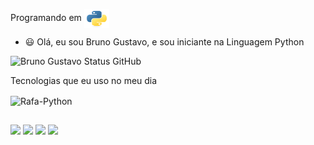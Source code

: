 Programando em </div>
<img align="center" alt="Rafa-Python" height="30" width="40" src="https://raw.githubusercontent.com/devicons/devicon/master/icons/python/python-original.svg">
</div>

- 😃 Olá, eu sou Bruno Gustavo, e sou iniciante na Linguagem Python
  

 ![Bruno Gustavo Status GitHub](https://github-readme-stats.vercel.app/api?username=Bruno-lg-python&show_icons=true&theme=radical)
 
</div>

Tecnologias que eu uso no meu dia 

</div>
<img align="center" alt="Rafa-Python" height="50" width="150" 
  src="http://ForTheBadge.com/images/badges/made-with-python.svg">

</div>

##
</div> 
  <a href="https://instagram.com/bruno_gstv" target="_blank"><img src="https://img.shields.io/badge/-Instagram-%23E4405F?style=for-the-badge&logo=instagram&logoColor=white" target="_blank"></a> 
  <a href = "mailto:bgustavo1910@gmail.com"><img src="https://img.shields.io/badge/-Gmail-%23333?style=for-the-badge&logo=gmail&logoColor=white" target="_blank"></a>
 <a href="https://wa.me/5532984616707" target="_blank"><img src="https://img.shields.io/badge/WhatsApp-25D366?style=for-the-badge&logo=whatsapp&logoColor=white"target="_blank"></a>
 <a href="https://www.facebook.com/bgustavo1910" target="_blank"><img src="https://img.shields.io/badge/Facebook-1877F2?style=for-the-badge&logo=facebook&logoColor=white" target="_blank"></a>
</div>




